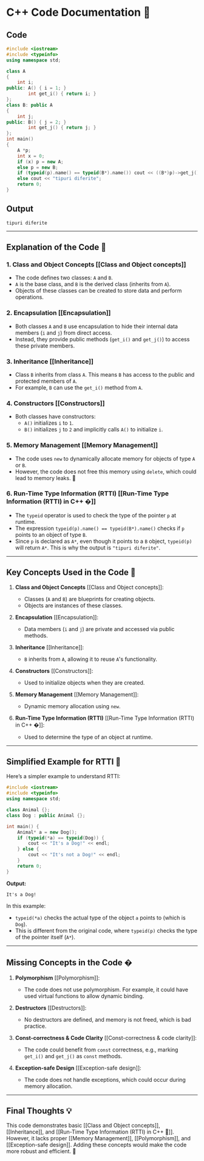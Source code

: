 # C++ Code Documentation 📄

## Code
```cpp
#include <iostream>
#include <typeinfo>
using namespace std;

class A
{
	int i;
public: A() { i = 1; }
		int get_i() { return i; }
};
class B: public A
{
	int j;
public: B() { j = 2; }
		int get_j() { return j; }
};
int main()
{
	A *p;
	int x = 0;
	if (x) p = new A;
	else p = new B;
	if (typeid(p).name() == typeid(B*).name()) cout << ((B*)p)->get_j();
	else cout << "tipuri diferite";
	return 0;
}
```

## Output
```
tipuri diferite
```

---

## Explanation of the Code 🧠

### 1. **Class and Object Concepts** [[Class and Object concepts]]
   - The code defines two classes: `A` and `B`.
   - `A` is the base class, and `B` is the derived class (inherits from `A`).
   - Objects of these classes can be created to store data and perform operations.

### 2. **Encapsulation** [[Encapsulation]]
   - Both classes `A` and `B` use encapsulation to hide their internal data members (`i` and `j`) from direct access.
   - Instead, they provide public methods (`get_i()` and `get_j()`) to access these private members.

### 3. **Inheritance** [[Inheritance]]
   - Class `B` inherits from class `A`. This means `B` has access to the public and protected members of `A`.
   - For example, `B` can use the `get_i()` method from `A`.

### 4. **Constructors** [[Constructors]]
   - Both classes have constructors:
     - `A()` initializes `i` to `1`.
     - `B()` initializes `j` to `2` and implicitly calls `A()` to initialize `i`.

### 5. **Memory Management** [[Memory Management]]
   - The code uses `new` to dynamically allocate memory for objects of type `A` or `B`.
   - However, the code does not free this memory using `delete`, which could lead to memory leaks. 🚨

### 6. **Run-Time Type Information (RTTI)** [[Run-Time Type Information (RTTI) in C++ �]]
   - The `typeid` operator is used to check the type of the pointer `p` at runtime.
   - The expression `typeid(p).name() == typeid(B*).name()` checks if `p` points to an object of type `B`.
   - Since `p` is declared as `A*`, even though it points to a `B` object, `typeid(p)` will return `A*`. This is why the output is `"tipuri diferite"`.

---

## Key Concepts Used in the Code 🔑

1. **Class and Object Concepts** [[Class and Object concepts]]:
   - Classes (`A` and `B`) are blueprints for creating objects.
   - Objects are instances of these classes.

2. **Encapsulation** [[Encapsulation]]:
   - Data members (`i` and `j`) are private and accessed via public methods.

3. **Inheritance** [[Inheritance]]:
   - `B` inherits from `A`, allowing it to reuse `A`'s functionality.

4. **Constructors** [[Constructors]]:
   - Used to initialize objects when they are created.

5. **Memory Management** [[Memory Management]]:
   - Dynamic memory allocation using `new`.

6. **Run-Time Type Information (RTTI)** [[Run-Time Type Information (RTTI) in C++ �]]:
   - Used to determine the type of an object at runtime.

---

## Simplified Example for RTTI 🧩

Here’s a simpler example to understand RTTI:

```cpp
#include <iostream>
#include <typeinfo>
using namespace std;

class Animal {};
class Dog : public Animal {};

int main() {
    Animal* a = new Dog();
    if (typeid(*a) == typeid(Dog)) {
        cout << "It's a Dog!" << endl;
    } else {
        cout << "It's not a Dog!" << endl;
    }
    return 0;
}
```

**Output:**
```
It's a Dog!
```

In this example:
- `typeid(*a)` checks the actual type of the object `a` points to (which is `Dog`).
- This is different from the original code, where `typeid(p)` checks the type of the pointer itself (`A*`).

---

## Missing Concepts in the Code �

1. **Polymorphism** [[Polymorphism]]:
   - The code does not use polymorphism. For example, it could have used virtual functions to allow dynamic binding.

2. **Destructors** [[Destructors]]:
   - No destructors are defined, and memory is not freed, which is bad practice.

3. **Const-correctness & Code Clarity** [[Const-correctness & code clarity]]:
   - The code could benefit from `const` correctness, e.g., marking `get_i()` and `get_j()` as `const` methods.

4. **Exception-safe Design** [[Exception-safe design]]:
   - The code does not handle exceptions, which could occur during memory allocation.

---

## Final Thoughts 💡

This code demonstrates basic [[Class and Object concepts]], [[Inheritance]], and [[Run-Time Type Information (RTTI) in C++ 🧐]]. However, it lacks proper [[Memory Management]], [[Polymorphism]], and [[Exception-safe design]]. Adding these concepts would make the code more robust and efficient. 🚀